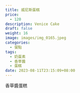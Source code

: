 ```yaml
---
title: 威尼斯蛋糕
price:
  - 120
description: Venice Cake
draft: false
weight: 16
image: images/img_0165.jpeg
categories:
  - 餐點
tags:
  - 奶蛋素
  - 香草醬
  - 蛋糕
date: 2023-08-11T23:15:09+08:00
---
```

香草醬蛋糕